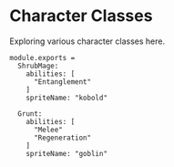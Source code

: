 Character Classes
=================

Exploring various character classes here.

    module.exports =
      ShrubMage:
        abilities: [
          "Entanglement"
        ]
        spriteName: "kobold"

      Grunt:
        abilities: [
          "Melee"
          "Regeneration"
        ]
        spriteName: "goblin"
